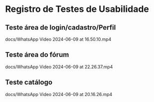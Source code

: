 # Registro de Testes de Usabilidade

## Teste área de login/cadastro/Perfil

docs/WhatsApp Video 2024-06-09 at 16.50.10.mp4

## Teste área do fórum

docs/WhatsApp Video 2024-06-09 at 22.26.37.mp4

## Teste catálogo

docs/WhatsApp Video 2024-06-09 at 20.16.26.mp4
